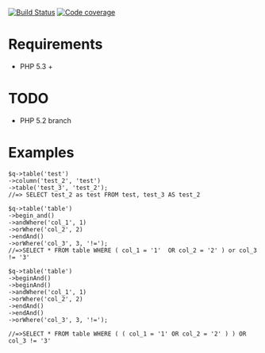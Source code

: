 [![Build Status](https://travis-ci.org/SeanJA/query-builder.svg?branch=master)](https://travis-ci.org/SeanJA/query-builder)
[![Code coverage](https://codecov.io/gh/SeanJA/query-builder/branch/master/graph/badge.svg)](https://codecov.io/gh/SeanJA/query-builder)

Requirements
==

* PHP 5.3 +

TODO
==

* PHP 5.2 branch

Examples
==

    $q->table('test')
    ->column('test_2', 'test')
    ->table('test_3', 'test_2');
    //=> SELECT test_2 as test FROM test, test_3 AS test_2

    $q->table('table')
    ->begin_and()
    ->andWhere('col_1', 1)
    ->orWhere('col_2', 2)
    ->endAnd()
    ->orWhere('col_3', 3, '!=');
    //=>SELECT * FROM table WHERE ( col_1 = '1'  OR col_2 = '2' ) or col_3 != '3'

    $q->table('table')
    ->beginAnd()
    ->beginAnd()
    ->andWhere('col_1', 1)
    ->orWhere('col_2', 2)
    ->endAnd()
    ->endAnd()
    ->orWhere('col_3', 3, '!=');

    //=>SELECT * FROM table WHERE ( ( col_1 = '1' OR col_2 = '2' ) ) OR col_3 != '3'